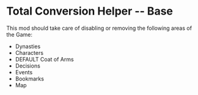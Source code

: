 # Total Conversion Helper -- Base

This mod should take care of disabling or removing the following areas of the Game:
- Dynasties
- Characters
- DEFAULT Coat of Arms
- Decisions
- Events
- Bookmarks
- Map